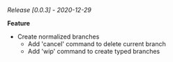 *Release [0.0.3] - 2020-12-29*

**Feature**

- Create normalized branches
	- Add 'cancel' command to delete current branch
	- Add 'wip' command to create typed branches

